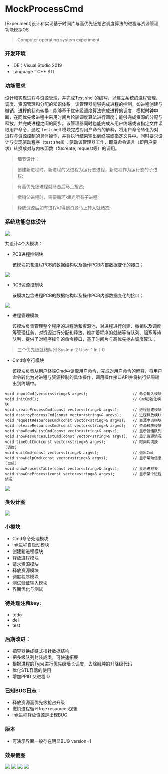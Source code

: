 # MockProcessCmd
[Experiment]设计和实现基于时间片与高优先级抢占调度算法的进程与资源管理功能模拟OS

>Computer operating system experiment.

### 开发环境
- IDE：Visual Studio 2019
- Language：C++ STL

### 功能需求
设计和实现进程与资源管理，并完成Test shell的编写，以建立系统的进程管理、调度、资源管理和分配的知识体系。该管理器能够完成进程的控制，如进程创建与撤销、进程的状态转换；能够基于优先级调度算法完成进程的调度，模拟时钟中断，在同优先级进程中采用时间片轮转调度算法进行调度；能够完成资源的分配与释放，并完成进程之间的同步。该管理器同时也能完成从用户终端或者指定文件读取用户命令，通过 Test shell 模块完成对用户命令的解释，将用户命令转化为对进程与资源控制的具体操作，并将执行结果输出到终端或指定文件中。同时要求设计与实现驱动程序（test shell）：驱动该管理器工作，即将命令语言（即用户要求）转换成对与内核函数（如create, request等）的调用。 

>细节设计：

>创建新进程时，新进程的父进程为运行态进程，新进程作为运行态的子进程;

>有高优先级进程就绪态后马上抢占;

>撤销父进程时，需要循环kill光所有子进程;

>释放资源后如有进程可得到资源马上转入就绪态;

### 系统功能总体设计

![](README/1.jpg)

共设计4个大模块：

- PCB进程控制块

	该模块包含进程PCB的数据结构以及操作PCB内部数据变化的接口；

![](README/3.jpg)

- RCB资源控制块

	该模块包含进程PCB的数据结构以及操作PCB内部数据变化的接口；

![](README/4.jpg)

- 进程管理模块

	该模块负责管理整个程序的进程池和资源池，对进程进行创建、撤销以及调度等管理任务，对资源进行分配和释放，维护着程序的就绪等待队列、阻塞等待队列，提供了对程序操作的命令接口，基于时间片与高优先抢占调度算法；
>三个优先级就绪队列
>System-2  User-1  Init-0

- Cmd命令行模块

	该模块负责从用户终端Cmd中读取用户命令，完成对用户命令的解释，将用户命令转化为对进程与资源控制的具体操作，调用操作接口API并将执行结果输出到终端中。

~~~
void inputCmd(vector<string>& argvs);                    // 命令输入模块
void initCmd();                                          // Cmd初始化模块
void createProcessCmd(const vector<string>& argvs);      // 进程创建模块
void destroyProcessCmd(const vector<string>& argvs);     // 进程释放模块
void requestResourcesCmd(const vector<string>& argvs);   // 资源申请模块 
void releaseResoursesCmd(const vector<string>& argvs);   // 资源释放模块 
void showReadyListCmd(const vector<string>& argvs);      // 显示就绪队列 
void showResourcesListCmd(const vector<string>& argvs);  // 显示资源情况 
void timeOutCmd(const vector<string>& argvs);            // 时间片切换(调度) 
void quitCmd(const vector<string>& argvs);               // 退出Cmd
void showHelpCmd(const vector<string>& argvs);           // 显示帮助信息(自启) 
void showProcessTable(const vector<string>& argvs);      // 显示进程表 
void showOneProcess(const vector<string>& argvs);        // 显示某个进程情况 
~~~

![](README/2.jpg)

### 类设计图

![](README/5.jpg)


### 小模块

- Cmd命令处理模块
- init进程自启动模块
- 创建新进程模块
- 释放进程模块
- 请求资源模块
- 释放资源模块
- 调度程序模块
- 测试验证输入模块
- 界面优化与测试

### 待处理注释key:
- todo
- del
- test

### 后期改进：

- 把容器换成链式指针数据结构
- 把多级队列封装成类，可快速拓展
- 根据进程的Type进行优先级墙长调度，去除臃肿的升降级代码
- 优化STL容器的使用
- 增加PPID 父进程ID

### 已知BUG日志：

- 释放资源高优先级抢占升级
- 撤销进程循环free resources逻辑
- init进程释放资源是出现BUG

### 版本
- 可演示界面一般存在明显BUG version=1

### 效果截图
![](README/6.jpg)
![](README/7.jpg)
![](README/8.jpg)
![](README/9.jpg)

